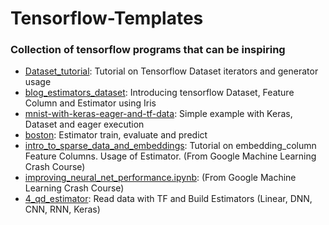 # Tensorflow-Templates
### Collection of tensorflow programs that can be inspiring


* [Dataset_tutorial](https://colab.research.google.com/github/ffedericoni/Tensorflow-Templates/blob/master/dataset_tutorial.ipynb): Tutorial on Tensorflow Dataset iterators and generator usage
* [blog_estimators_dataset](https://github.com/ffedericoni/Tensorflow-Templates/blob/master/blog_estimators_dataset.py): Introducing tensorflow Dataset, Feature Column and Estimator using Iris
* [mnist-with-keras-eager-and-tf-data](https://github.com/ffedericoni/Tensorflow-Templates/blob/master/2-mnist-with-keras-eager-and-tf-data.ipynb): Simple example with Keras, Dataset and eager execution
* [boston](https://github.com/tensorflow/tensorflow/blob/master/tensorflow/examples/tutorials/input_fn/boston.py): Estimator train, evaluate and predict 
* [intro_to_sparse_data_and_embeddings](https://github.com/ffedericoni/Tensorflow-Templates/blob/master/intro_to_sparse_data_and_embeddings.ipynb): Tutorial on  embedding_column Feature Columns. Usage of Estimator. (From Google Machine Learning Crash Course)
* [improving_neural_net_performance.ipynb](https://github.com/ffedericoni/Tensorflow-Templates/blob/master/improving_neural_net_performance.ipynb): (From Google Machine Learning Crash Course)
* [4_qd_estimator](https://github.com/ffedericoni/Tensorflow-Templates/blob/master/4_qd_estimator.ipynb): Read data with TF and Build Estimators (Linear, DNN, CNN, RNN, Keras)
